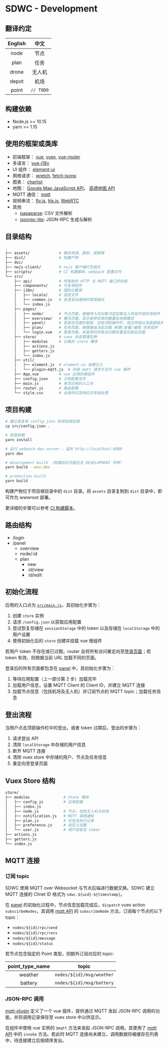 # SDWC - Development

## 翻译约定

|English|  中文  |
|:-----:|:-----:|
|node   |节点|
|plan   |任务|
|drone  |无人机|
|depot  |机场|
|point  |`// TODO`|

## 构建依赖

- Node.js >= 10.15
- yarn >= 1.15

## 使用的框架或类库

- 前端框架： [vue][vue], [vuex][vuex], [vue-router][vue-router]
- 多语言： [vue-i18n][vue-i18n]
- UI 组件： [element-ui][element-ui]
- 网络请求： [wretch][wretch], [fetch-jsonp][fetch-jsonp]
- 图表： [chartist][chartist]
- 地图： [Google Map JavaScript API][googlemap]， [高德地图 API][amap]
- MQTT 通信： [mqtt][mqtt]
- 视频串流： [flv.js][flv.js], [hls.js][hls.js], [WebRTC][webrtc]
- 其他
  - [papaparse][papaparse]: CSV 文件解析
  - [jsonrpc-lite][jsonrpc-lite]: JSON-RPC 生成与解析

## 目录结构

```sh
.
├── assets/             # 静态资源，图标、视频等
├── dist/               # 构建产物
├── doc/
├── nwjs-client/        # nwjs 客户端打包相关
├── scripts/            # CI 构建脚本，webpack 配置文件
└── src/
    ├── api/            # 所用到的 HTTP 与 MQTT 接口的封装
    ├── components/     # 可复用组件
    ├── i18n/           # 国际化翻译
    │   ├── locale/     # 语言文件
    │   ├── common.js   # 各语言间通用的常规格式
    │   └── index.js
    ├── pages/
    │   ├── node/       # 节点页面，根据传入的对象决定加载无人机组件或机场组件
    │   ├── overview/   # 概况页面，显示各种实体的数量及地图概览
    │   ├── panel/      # 登录后页面的框架，包括顶部操作栏、侧边导航以及底部版本信息
    │   ├── plan/       # 任务页面，根据路由决定加载 新建/查看/编辑 任务组件
    │   └── login.vue   # 登录页面，未登录时所有访问都将重定向到此页面
    ├── store/          # vuex 状态管理实例
    │   ├── modules     # 分离的 store 模块
    │   ├── actions.js
    │   ├── getters.js
    │   └── index.js
    ├── util/
    │   ├── element.js  # element-ui 按需引入
    │   └── plugin-mqtt.js  # 封装 mqtt 请求方法为 vue 插件
    ├── App.vue         # vue 应用的根组件
    ├── config.json     # 示例配置文件
    ├── main.js         # 单页应用的入口点
    ├── router.js       # 路由配置
    └── style.css       # 全局样式及响应式布局处理
```

## 项目构建

```sh
# 建立或复制 config.json 到项目根目录
cp src/config.json .

# 安装依赖
yarn install

# 运行 webpack-dev-server ，监听 http://localhost:8080
yarn dev

# development build （构建后的页面包含 DEVELOPMENT 字样）
yarn build --env.dev

# production build
yarn build
```

构建产物位于项目根目录中的 `dist` 目录。将 `assets` 目录复制到 `dist` 目录中，即可作为 wwwroot 部署。

更详细的步骤可以参考 [CI 构建脚本](/scripts/gitlab-ci.sh)。

## 路由结构

- /login
- /panel
  - overview
  - node/:id
  - plan
    - new
    - :id/view
    - :id/edit

## 初始化流程

应用的入口点为 [`src/main.js`](/src/main.js)，其初始化步骤为：

1. 创建 `store` 实例
2. 请求 `/config.json` 以获取应用配置
3. 尝试恢复存储在 `sessionStorage` 中的 token 以及存储在 `localStorage` 中的用户设置
4. 使用初始化后的 `store` 创建并挂载 vue 根组件

若用户 token 不存在或已过期，router 会将所有访问重定向至[登录页面](/src/pages/login.vue)；若 token 有效，则根据当前 URL 加载不同的页面。

登录后的所有页面都包含在 [panel](/src/pages/panel/panel.vue) 中，其初始化步骤为：

1. 等待应用配置（上一部分第 2 步）加载完毕
2. 加载用户信息，设置 MQTT Client 的 Client ID，并建立 MQTT 连接
3. 加载节点信息（包括机场及无人机）并订阅节点的 MQTT topic；加载任务信息

## 登出流程

当用户点击顶部操作栏中的登出，或者 token 过期后，登出的步骤为：

1. 请求登出 API
2. 清除 `localStorage` 中存储的用户信息
3. 断开 MQTT 连接
4. 清除 vuex store 中存储的用户、节点及任务信息
5. 重定向至登录页面

## Vuex Store 结构

```sh
store/
├── modules               # State 模块
│   ├── config.js         # 应用配置
│   ├── index.js
│   ├── node.js           # 节点，包括无人机与机场
│   ├── notification.js   # MQTT 调用通知
│   ├── plan.js           # 任务及执行记录
│   ├── preference.js     # 自定义设置
│   └── user.js           # 用户信息及 token
├── actions.js
├── getters.js
└── index.js
```

## MQTT 连接

### 订阅 topic

SDWC 使用 MQTT over Websocket 与节点后端进行数据交换。SDWC 建立 MQTT 连接的 Clinet ID 格式为 `sdwc.${uid}-${timestamp}`。

在 [panel](/src/pages/panel/panel.vue) 的初始化过程中，节点信息加载完成后，`dispatch` vuex action `subscirbeNodes`，其调用 [mqtt API](/src/api/mqtt.js) 的 `subscribeNode` 方法，订阅每个节点的以下 topic：

- `nodes/${id}/rpc/send`
- `nodes/${id}/rpc/recv`
- `nodes/${id}/message`
- `nodes/${id}/status`

若节点包含指定的 Point 类型，则额外订阅对应的 topic:

|point_type_name|topic            |
|:-----:|:-----------------------:|
|weather|`nodes/${id}/msg/weather`|
|battery|`nodes/${id}/msg/battery`|

### JSON-RPC 调用

[mqtt-plugin](/src/util/mqtt-plugin.js) 定义了一个 vue 插件，提供通过 MQTT 发起 JSON-RPC 调用的功能，并将调用记录保存至 vuex store 中以供显示。

在组件中使用 vue 实例的 `$mqtt` 方法来发起 JSON-RPC 调用。其使用了 [mqtt API](/src/api/mqtt.js) 中的 `invoke` 方法。若此时 MQTT 连接尚未建立，调用数据将被缓存在列表中，待连接建立后按顺序发出。

[vue]: https://github.com/vuejs/vue
[vuex]: https://github.com/vuejs/vuex
[vue-router]: https://github.com/vuejs/vue-router
[vue-i18n]: https://github.com/kazupon/vue-i18n
[element-ui]: https://github.com/ElemeFE/element
[wretch]: https://github.com/elbywan/wretch
[fetch-jsonp]: https://github.com/camsong/fetch-jsonp
[chartist]: https://github.com/gionkunz/chartist-js
[googlemap]: https://developers.google.com/maps/documentation/javascript/tutorial
[amap]: https://lbs.amap.com/api/javascript-api/summary
[mqtt]: https://github.com/mqttjs/MQTT.js
[flv.js]: https://github.com/Bilibili/flv.js/
[hls.js]: https://github.com/video-dev/hls.js/
[webrtc]: https://developer.mozilla.org/en-US/docs/Web/API/WebRTC_API
[papaparse]: https://github.com/mholt/PapaParse
[jsonrpc-lite]: https://github.com/teambition/jsonrpc-lite
